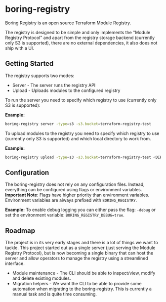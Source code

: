 # boring-registry

Boring Registry is an open source Terraform Module Registry.

The registry is designed to be simple and only implements the "Module Registry Protocol" and apart from the registry storage backend (currently only S3 is supported), there are no external dependencies, it also does not ship with a UI.

## Getting Started

The registry supports two modes:
  * Server - The server runs the registry API
  * Upload - Uploads modules to the configured registry

To run the server you need to specify which registry to use (currently only S3 is supported):

**Example:**
```bash
boring-registry server -type=s3 -s3.bucket=terraform-registry-test
```

To upload modules to the registry you need to specify which registry to use (currently only S3 is supported) and which local directory to work from.

**Example:**
```bash
boring-registry upload -type=s3 -s3.bucket=terraform-registry-test <DIR> 
```

## Configuration

The boring-registry does not rely on any configuration files. Instead, everything can be configured using flags or environment variables.
**Important Note**: Flags have higher priority than environment variables. Environment variables are always prefixed with `BORING_REGISTRY`.

**Example:**
To enable debug logging you can either pass the flag: `-debug` or set the environment variable: `BORING_REGISTRY_DEBUG=true`.

## Roadmap

The project is in its very early stages and there is a lot of things we want to tackle. This project started out as a single server (just serving the Module Registry Protocol), but is now becoming a single binary that can host the server and allow operators to manage the registry using a streamlined interface.

* Module maintenance - The CLI should be able to inspect/view, modify and delete existing modules.
* Migration helpers - We want the CLI to be able to provide some automation when migrating to the boring-registry. This is currently a manual task and is quite time consuming.
